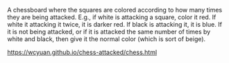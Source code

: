 A chessboard where the squares are colored according to how many
times they are being attacked.  E.g., if white is attacking a
square, color it red.  If white it attacking it twice, it is
darker red.  If black is attacking it, it is blue.  If it
is not being attacked, or if it is attacked the same number of
times by white and black, then give it the normal color
(which is sort of beige).

https://wcyuan.github.io/chess-attacked/chess.html

